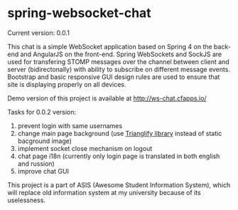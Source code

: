 # spring-websocket-chat
Current version: 0.0.1

This chat is a simple WebSocket application based on Spring 4 on the back-end and AngularJS on the front-end. Spring WebSockets and SockJS are used for transfering STOMP messages over the channel between client and server (bidirectonally) with ability to subscribe on different message events. Bootstrap and basic responsive GUI design rules are used to ensure that site is displaying properly on all devices.

Demo version of this project is available at http://ws-chat.cfapps.io/

Tasks for 0.0.2 version:  
1) prevent login with same usernames  
2) change main page background (use [Trianglify library](http://qrohlf.com/trianglify/) instead of static bacground image)  
3) implement socket close mechanism on logout  
4) chat page i18n (currently only login page is translated in both english and russion)  
5) improve chat GUI

This project is a part of ASIS (Awesome Student Information System), which will replace old information system at my university because of its uselessness.

